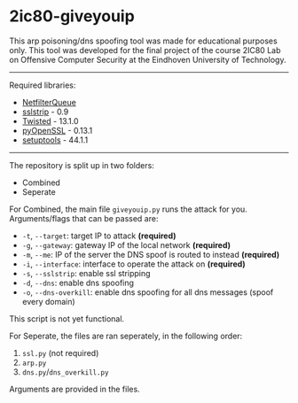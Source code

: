 # 2ic80-giveyouip

This arp poisoning/dns spoofing tool was made for educational purposes only.
This tool was developed for the final project of the course 2IC80 Lab on Offensive Computer Security at the Eindhoven University of Technology.

---

Required libraries:
- [NetfilterQueue](https://pypi.org/project/NetfilterQueue/)
- [sslstrip](https://github.com/moxie0/sslstrip) - 0.9
- [Twisted](https://pypi.org/project/Twisted/) - 13.1.0
- [pyOpenSSL](https://pypi.org/project/pyOpenSSL/) - 0.13.1
- [setuptools](https://pypi.org/project/setuptools/) - 44.1.1

---

The repository is split up in two folders:
- Combined
- Seperate

For Combined, the main file `giveyouip.py` runs the attack for you. Arguments/flags that can be passed are:
- `-t`, `--target`: target IP to attack **(required)**
- `-g`, `--gateway`: gateway IP of the local network **(required)**
- `-m`, `--me`: IP of the server the DNS spoof is routed to instead **(required)**
- `-i`, `--interface`: interface to operate the attack on **(required)**
- `-s`, `--sslstrip`: enable ssl stripping
- `-d`, `--dns`: enable dns spoofing
- `-o`, `--dns-overkill`: enable dns spoofing for all dns messages (spoof every domain) 

This script is not yet functional.

For Seperate, the files are ran seperately, in the following order:
1. `ssl.py` (not required)
2. `arp.py`
3. `dns.py`/`dns_overkill.py`

Arguments are provided in the files.
